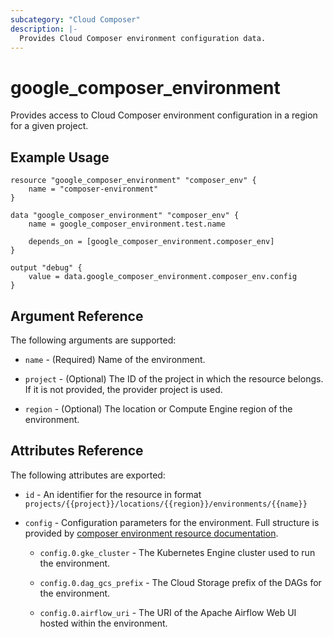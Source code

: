 ```yaml
---
subcategory: "Cloud Composer"
description: |-
  Provides Cloud Composer environment configuration data.
---
```


# google_composer_environment

Provides access to Cloud Composer environment configuration in a region for a given project.

## Example Usage

```hcl
resource "google_composer_environment" "composer_env" {
    name = "composer-environment"
}

data "google_composer_environment" "composer_env" {
    name = google_composer_environment.test.name

    depends_on = [google_composer_environment.composer_env]
}

output "debug" {
    value = data.google_composer_environment.composer_env.config
}
```

## Argument Reference

The following arguments are supported:

* `name` - (Required) Name of the environment.

* `project` - (Optional) The ID of the project in which the resource belongs.
    If it is not provided, the provider project is used.

* `region` - (Optional) The location or Compute Engine region of the environment.

## Attributes Reference

The following attributes are exported:

* `id` - An identifier for the resource in format `projects/{{project}}/locations/{{region}}/environments/{{name}}`

* `config` - Configuration parameters for the environment.
    Full structure is provided by [composer environment resource documentation](https://registry.terraform.io/providers/hashicorp/google/latest/docs/resources/composer_environment#config).

    * `config.0.gke_cluster` -
    The Kubernetes Engine cluster used to run the environment.

    * `config.0.dag_gcs_prefix` -
    The Cloud Storage prefix of the DAGs for the environment.

    * `config.0.airflow_uri` -
    The URI of the Apache Airflow Web UI hosted within the
    environment.
